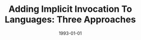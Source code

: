 ---
title: "Adding Implicit Invocation To Languages: Three Approaches"
date: 1993-01-01
venue: "Object Technologies for Advanced Software, First JSSST International Symposium, Kanazawa, Japan, November 4-6, 1993, Proceedings"
paperurl: https://doi.org/10.1007/3-540-57342-9_91
authors: "David Notkin, David Garlan, William G Griswold and Kevin J Sullivan"
awards: ""
---